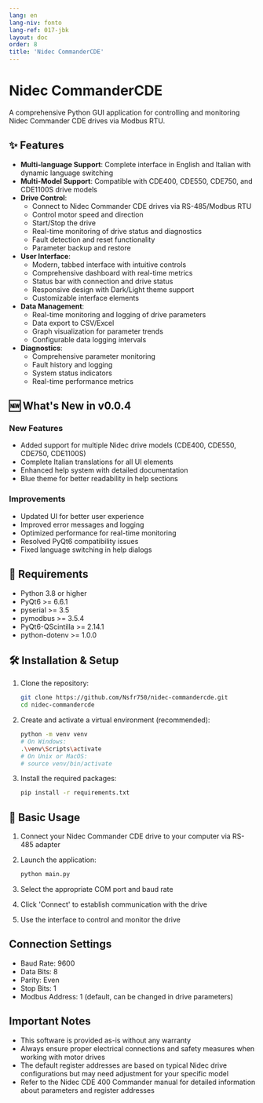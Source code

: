 ```yaml
---
lang: en
lang-niv: fonto
lang-ref: 017-jbk
layout: doc
order: 8
title: 'Nidec CommanderCDE'
---
```


# Nidec CommanderCDE 

A comprehensive Python GUI application for controlling and monitoring Nidec Commander CDE drives via Modbus RTU.

## ✨ Features

- **Multi-language Support**: Complete interface in English and Italian with dynamic language switching
- **Multi-Model Support**: Compatible with CDE400, CDE550, CDE750, and CDE1100S drive models
- **Drive Control**:
  - Connect to Nidec Commander CDE drives via RS-485/Modbus RTU
  - Control motor speed and direction
  - Start/Stop the drive
  - Real-time monitoring of drive status and diagnostics
  - Fault detection and reset functionality
  - Parameter backup and restore
- **User Interface**:
  - Modern, tabbed interface with intuitive controls
  - Comprehensive dashboard with real-time metrics
  - Status bar with connection and drive status
  - Responsive design with Dark/Light theme support
  - Customizable interface elements
- **Data Management**:
  - Real-time monitoring and logging of drive parameters
  - Data export to CSV/Excel
  - Graph visualization for parameter trends
  - Configurable data logging intervals
- **Diagnostics**:
  - Comprehensive parameter monitoring
  - Fault history and logging
  - System status indicators
  - Real-time performance metrics

## 🆕 What's New in v0.0.4

### New Features
- Added support for multiple Nidec drive models (CDE400, CDE550, CDE750, CDE1100S)
- Complete Italian translations for all UI elements
- Enhanced help system with detailed documentation
- Blue theme for better readability in help sections

### Improvements
- Updated UI for better user experience
- Improved error messages and logging
- Optimized performance for real-time monitoring
- Resolved PyQt6 compatibility issues
- Fixed language switching in help dialogs

## 🚀 Requirements

- Python 3.8 or higher
- PyQt6 >= 6.6.1
- pyserial >= 3.5
- pymodbus >= 3.5.4
- PyQt6-QScintilla >= 2.14.1
- python-dotenv >= 1.0.0

## 🛠 Installation & Setup

1. Clone the repository:

   ```bash
   git clone https://github.com/Nsfr750/nidec-commandercde.git
   cd nidec-commandercde
   ```

2. Create and activate a virtual environment (recommended):

   ```bash
   python -m venv venv
   # On Windows:
   .\venv\Scripts\activate
   # On Unix or MacOS:
   # source venv/bin/activate
   ```

3. Install the required packages:

   ```bash
   pip install -r requirements.txt
   ```

## 🚀 Basic Usage

1. Connect your Nidec Commander CDE drive to your computer via RS-485 adapter
2. Launch the application:

   ```bash
   python main.py
   ```

3. Select the appropriate COM port and baud rate
4. Click 'Connect' to establish communication with the drive
5. Use the interface to control and monitor the drive

## Connection Settings

- Baud Rate: 9600
- Data Bits: 8
- Parity: Even
- Stop Bits: 1
- Modbus Address: 1 (default, can be changed in drive parameters)

## Important Notes

- This software is provided as-is without any warranty
- Always ensure proper electrical connections and safety measures when working with motor drives
- The default register addresses are based on typical Nidec drive configurations but may need adjustment for your specific model
- Refer to the Nidec CDE 400 Commander manual for detailed information about parameters and register addresses